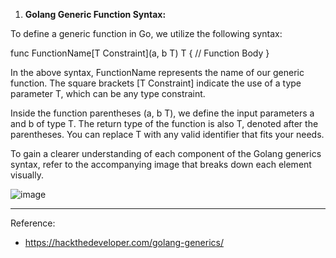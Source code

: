 1. **Golang Generic Function Syntax:**
   
To define a generic function in Go, we utilize the following syntax:

func FunctionName[T Constraint](a, b T) T {
// Function Body
}

In the above syntax, FunctionName represents the name of our generic function. The square brackets [T Constraint] indicate the use of a type parameter T, which can be any type constraint.

Inside the function parentheses (a, b T), we define the input parameters a and b of type T. The return type of the function is also T, denoted after the parentheses. You can replace T with any valid identifier that fits your needs.

To gain a clearer understanding of each component of the Golang generics syntax, refer to the accompanying image that breaks down each element visually.

![image](https://github.com/vibhordubey333/GolangPrograms/assets/22407855/b26ae0c9-d057-4d4b-b1b7-97054ea1be64)



---
Reference:

-   https://hackthedeveloper.com/golang-generics/
